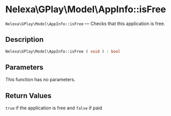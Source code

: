 # Nelexa\GPlay\Model\AppInfo::isFree
`Nelexa\GPlay\Model\AppInfo::isFree` — Checks that this application is free.

## Description
```php
Nelexa\GPlay\Model\AppInfo::isFree ( void ) : bool
```

## Parameters
This function has no parameters.

## Return Values
`true` if the application is free and `false` if paid

